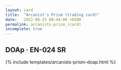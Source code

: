 ```yaml
---
layout: card
title:  "Arcanist's Prism (trading card)"
date:   2022-06-25 08:44:00 +0100
permalink: arcanists-prism_(card)
incomplete: true
---
```


## DOAp &middot; EN-024 SR

{% include templates/arcanists-prism-doap.html %}